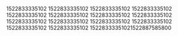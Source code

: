 1522833335102
1522833335102
1522833335102
1522833335102
1522833335102
1522833335102
1522833335102
1522833335102
1522833335102
1522833335102
1522833335102
1522833335102
1522833335102
1522833335102
15228333351021522887585800